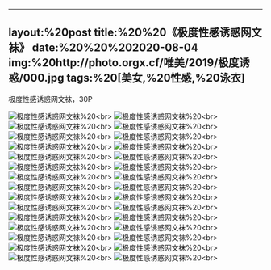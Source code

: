 ﻿---
layout:%20post
title:%20%20《极度性感诱惑网文袜》
date:%20%20%202020-08-04
img:%20http://photo.orgx.cf/唯美/2019/极度诱惑/000.jpg
tags:%20[美女,%20性感,%20泳衣]
---

极度性感诱惑网文袜，30P

![极度性感诱惑网文袜](http://photo.orgx.cf/唯美/2019/极度诱惑/001.jpg%20''极度性感诱惑网文袜'')%20<br>
![极度性感诱惑网文袜](http://photo.orgx.cf/唯美/2019/极度诱惑/002.jpg%20''极度性感诱惑网文袜'')%20<br>
![极度性感诱惑网文袜](http://photo.orgx.cf/唯美/2019/极度诱惑/003.jpg%20''极度性感诱惑网文袜'')%20<br>
![极度性感诱惑网文袜](http://photo.orgx.cf/唯美/2019/极度诱惑/004.jpg%20''极度性感诱惑网文袜'')%20<br>
![极度性感诱惑网文袜](http://photo.orgx.cf/唯美/2019/极度诱惑/005.jpg%20''极度性感诱惑网文袜'')%20<br>
![极度性感诱惑网文袜](http://photo.orgx.cf/唯美/2019/极度诱惑/006.jpg%20''极度性感诱惑网文袜'')%20<br>
![极度性感诱惑网文袜](http://photo.orgx.cf/唯美/2019/极度诱惑/007.jpg%20''极度性感诱惑网文袜'')%20<br>
![极度性感诱惑网文袜](http://photo.orgx.cf/唯美/2019/极度诱惑/008.jpg%20''极度性感诱惑网文袜'')%20<br>
![极度性感诱惑网文袜](http://photo.orgx.cf/唯美/2019/极度诱惑/009.jpg%20''极度性感诱惑网文袜'')%20<br>
![极度性感诱惑网文袜](http://photo.orgx.cf/唯美/2019/极度诱惑/010.jpg%20''极度性感诱惑网文袜'')%20<br>
![极度性感诱惑网文袜](http://photo.orgx.cf/唯美/2019/极度诱惑/011.jpg%20''极度性感诱惑网文袜'')%20<br>
![极度性感诱惑网文袜](http://photo.orgx.cf/唯美/2019/极度诱惑/012.jpg%20''极度性感诱惑网文袜'')%20<br>
![极度性感诱惑网文袜](http://photo.orgx.cf/唯美/2019/极度诱惑/013.jpg%20''极度性感诱惑网文袜'')%20<br>
![极度性感诱惑网文袜](http://photo.orgx.cf/唯美/2019/极度诱惑/014.jpg%20''极度性感诱惑网文袜'')%20<br>
![极度性感诱惑网文袜](http://photo.orgx.cf/唯美/2019/极度诱惑/015.jpg%20''极度性感诱惑网文袜'')%20<br>
![极度性感诱惑网文袜](http://photo.orgx.cf/唯美/2019/极度诱惑/016.jpg%20''极度性感诱惑网文袜'')%20<br>
![极度性感诱惑网文袜](http://photo.orgx.cf/唯美/2019/极度诱惑/017.jpg%20''极度性感诱惑网文袜'')%20<br>
![极度性感诱惑网文袜](http://photo.orgx.cf/唯美/2019/极度诱惑/018.jpg%20''极度性感诱惑网文袜'')%20<br>
![极度性感诱惑网文袜](http://photo.orgx.cf/唯美/2019/极度诱惑/019.jpg%20''极度性感诱惑网文袜'')%20<br>
![极度性感诱惑网文袜](http://photo.orgx.cf/唯美/2019/极度诱惑/020.jpg%20''极度性感诱惑网文袜'')%20<br>
![极度性感诱惑网文袜](http://photo.orgx.cf/唯美/2019/极度诱惑/021.jpg%20''极度性感诱惑网文袜'')%20<br>
![极度性感诱惑网文袜](http://photo.orgx.cf/唯美/2019/极度诱惑/022.jpg%20''极度性感诱惑网文袜'')%20<br>
![极度性感诱惑网文袜](http://photo.orgx.cf/唯美/2019/极度诱惑/023.jpg%20''极度性感诱惑网文袜'')%20<br>
![极度性感诱惑网文袜](http://photo.orgx.cf/唯美/2019/极度诱惑/024.jpg%20''极度性感诱惑网文袜'')%20<br>
![极度性感诱惑网文袜](http://photo.orgx.cf/唯美/2019/极度诱惑/025.jpg%20''极度性感诱惑网文袜'')%20<br>
![极度性感诱惑网文袜](http://photo.orgx.cf/唯美/2019/极度诱惑/026.jpg%20''极度性感诱惑网文袜'')%20<br>
![极度性感诱惑网文袜](http://photo.orgx.cf/唯美/2019/极度诱惑/027.jpg%20''极度性感诱惑网文袜'')%20<br>
![极度性感诱惑网文袜](http://photo.orgx.cf/唯美/2019/极度诱惑/028.jpg%20''极度性感诱惑网文袜'')%20<br>
![极度性感诱惑网文袜](http://photo.orgx.cf/唯美/2019/极度诱惑/029.jpg%20''极度性感诱惑网文袜'')%20<br>
![极度性感诱惑网文袜](http://photo.orgx.cf/唯美/2019/极度诱惑/030.jpg%20''极度性感诱惑网文袜'')%20<br>
